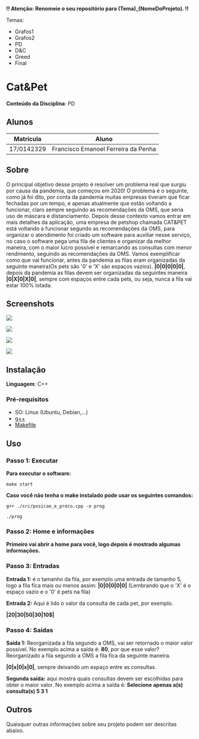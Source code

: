**!! Atenção: Renomeie o seu repositório para (Tema)_(NomeDoProjeto). !!** 

Temas:
 - Grafos1
 - Grafos2
 - PD
 - D&C
 - Greed
 - Final 
 

# Cat&Pet

**Conteúdo da Disciplina**: PD<br>

## Alunos
|Matrícula | Aluno |
| -- | -- |
| 17/0142329 | Francisco Emanoel Ferreira da Penha |

## Sobre 

O principal objetivo desse projeto é resolver um problema real que surgiu por causa da pandemia, que começou em 2020! O problema é o seguinte, como já foi dito, por conta da pandemia muitas empresas tiveram que ficar fechadas por um tempo, e apenas atualmente que estão voltando a funcionar, claro sempre seguindo as recomendações da OMS, que seria uso de máscara e distanciamento. Depois desse contexto vamos entrar em mais detalhes da aplicação, uma empresa de petshop chamada CAT&PET está voltando a funcionar segundo as recomendações da OMS, para organizar o atendimento foi criado um software para auxiliar nesse serviço, no caso o software pega uma fila de clientes e organizar da melhor maneira, com o maior lucro possível e remarcando as consultas com menor rendimento, seguindo as recomendações da OMS. Vamos exemplificar como que vai funcionar, antes da pandemia as filas eram organizadas da seguinte maneira(Os pets são '0' e 'X' são espaços vazios). **|0|0|0|0|0|**, depois da pandemia as filas devem ser organizadas da seguintes maneira **|0|X|0|X|0|**, sempre com espaços entre cada pets, ou seja, nunca a fila vai estar 100% lotada.


## Screenshots

![](https://raw.githubusercontent.com/projeto-de-algoritmos/PD-PWD/master/images/menu.png)

![](https://raw.githubusercontent.com/projeto-de-algoritmos/PD-PWD/master/images/info-geral.png)

![](https://raw.githubusercontent.com/projeto-de-algoritmos/PD-PWD/master/images/probelma.png)

![](https://raw.githubusercontent.com/projeto-de-algoritmos/PD-PWD/master/images/resposta-final.png)


## Instalação 
**Linguagem**: C++<br>
### Pré-requisitos
- SO: Linux (Ubuntu, Debian,...)
- [g++](https://linuxconfig.org/how-to-install-g-the-c-compiler-on-ubuntu-18-04-bionic-beaver-linux)
- [Makefile](https://zoomadmin.com/HowToInstall/UbuntuPackage/make)



## Uso 

### Passo 1: Executar
 
**Para executar o software:**
 
``make start``
 
**Caso você não tenha o make instalado pode usar os seguintes comandos:**
 
``g++ ./src/posicao_e_preco.cpp -o prog``
 
 
 
``./prog``
 
### Passo 2: Home e informações
 
**Primeiro vai abrir a home para você, logo depois é mostrado algumas informações.**
 
### Passo 3: Entradas
 
**Entrada 1:**  é o tamanho da fila, por exemplo uma entrada de tamanho 5, logo a fila fica mais ou menos assim:
**|0|0|0|0|0|**
(Lembrando que o 'X' é o espaço vazio e o '0' é  pets na fila)
 
**Entrada 2:** Aqui é lido o valor da consulta de cada pet, por exemplo.
 
**|20$|30$|50$|30$|10$|**
 
### Passo 4: Saídas

**Saída 1:** Reorganizada a fila segundo a OMS, vai ser retornado o maior valor possível. No exemplo acima a saída é: **80**, por que esse valor? Reorganizado a fila segundo a OMS a fila fica da seguinte maneira.
 
**|0|x|0|x|0|**, sempre deixando um espaço entre as consultas.
 
**Segunda saída:** aqui mostra quais consultas devem ser escolhidas para obter o maior valor.  No exemplo acima a saída é: **Selecione apenas a(s) consulta(s) 5 3 1**



## Outros 
Quaisquer outras informações sobre seu projeto podem ser descritas abaixo.




